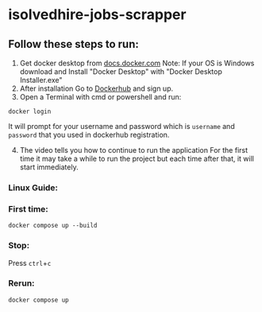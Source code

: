 # isolvedhire-jobs-scrapper

## Follow these steps to run:
1. Get docker desktop from [docs.docker.com](https://docs.docker.com/get-docker/)
Note: If your OS is Windows download and Install "Docker Desktop" with "Docker Desktop Installer.exe"
2. After installation Go to [Dockerhub](https://hub.docker.com/) and sign up. 
3. Open a Terminal with cmd or powershell and run:

```shell
docker login
```
It will prompt for your username and password which is `username` and `password` that you used in dockerhub registration.

4. The video tells you how to continue to run the application For the first time it may take a while to run the project but each time after that, it will start immediately.


### Linux Guide:



### First time:
```shell
docker compose up --build
```
### Stop: 
Press `ctrl`+`c`

### Rerun: 
```shell
docker compose up
```
